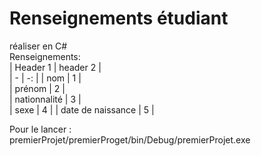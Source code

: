 # Renseignements étudiant

réaliser en C#     
Renseignements:      
| Header 1          |   header 2      |       
| - | -: |
| nom               |        1        |         
| prénom            |        2        |         
| nationnalité      |        3        |     
| sexe              |        4        |
| date de naissance |        5        |      


Pour le lancer :     
premierProjet/premierProget/bin/Debug/premierProjet.exe
